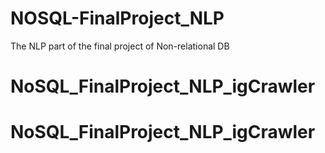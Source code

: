 # NOSQL-FinalProject_NLP
The NLP part of the final project of Non-relational DB
# NoSQL_FinalProject_NLP_igCrawler
# NoSQL_FinalProject_NLP_igCrawler
